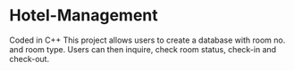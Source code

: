 # Hotel-Management
Coded in C++ 
This project allows users to create a database with room no. and room type. 
Users can then inquire, check room status, check-in and check-out.
